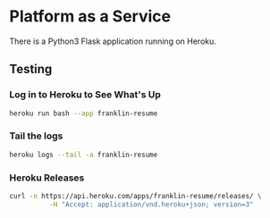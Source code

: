 # Platform as a Service

There is a Python3 Flask application running on Heroku.

## Testing

### Log in to Heroku to See What's Up

```bash
heroku run bash --app franklin-resume
```

### Tail the logs

```bash
heroku logs --tail -a franklin-resume
```

### Heroku Releases

```bash
curl -n https://api.heroku.com/apps/franklin-resume/releases/ \
          -H "Accept: application/vnd.heroku+json; version=3"